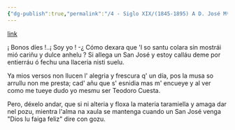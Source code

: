 ```yaml
---
{"dg-publish":true,"permalink":"/4 - Siglo XIX/(1845-1895) A D. José Mª Gúzman/","tags":["#Siglo_19","central","Teodoro_Cuesta","escrito","Mieres","poema","carta"]}
---
```


[link](https://asturies.com/cavedaynava/josemguzman.txt)

¡ Bonos díes !..¡ Soy yo ! -¿ Cómo dexara
que 'l so santu colara
sin mostrái mió cariñu y dulce anhelu ?
Si allega un San José y estoy calláu
deme por entierráu
ó fechu una llaceria nisti suelu.

Ya mios versos non llucen l' alegria
y frescura q' un día,
pos la musa so arrullu non me presta;
cad' añu que s' esnidia mas m' encueye
y al ver como me tueye
dudo yo mesmu ser Teodoro Cuesta.

Pero, déxelo andar, que si ni alteria
y floxa la  materia
taramiella y amaga dar nel pozu,
mientra l'alma na xaula se mantenga
cuando un San José venga
"Dios lu faiga feliz" dire con gozu.